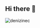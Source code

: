 ## Hi there 👋
<p align="left"> <img src="https://komarev.com/ghpvc/?username=denizinec&label=Profile%20views&color=0e75b6&style=flat" alt="denizinec" /> </p>

<!--
**denizinec/denizinec** is a ✨ _special_ ✨ repository because its `README.md` (this file) appears on your GitHub profile.

Here are some ideas to get you started:

- 🔭 I’m currently working on ...
- 🌱 I’m currently learning ...
- 👯 I’m looking to collaborate on ...
- 🤔 I’m looking for help with ...
- 💬 Ask me about ...
- 📫 How to reach me: ...
- 😄 Pronouns: ...
- ⚡ Fun fact: ...
-->

